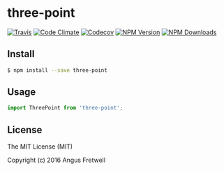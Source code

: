 # three-point

[![Travis](https://img.shields.io/travis/angusfretwell/three-point.svg)](https://travis-ci.org/angusfretwell/three-point)
[![Code Climate](https://img.shields.io/codeclimate/github/angusfretwell/three-point.svg)](https://codeclimate.com/github/angusfretwell/three-point)
[![Codecov](https://img.shields.io/codecov/c/github/angusfretwell/three-point.svg)](https://codecov.io/github/angusfretwell/three-point)
[![NPM Version](http://img.shields.io/npm/v/three-point.svg)](https://www.npmjs.org/package/three-point)
[![NPM Downloads](https://img.shields.io/npm/dm/three-point.svg)](https://www.npmjs.org/package/three-point)

## Install

```bash
$ npm install --save three-point
```

## Usage

```js
import ThreePoint from 'three-point';
```

## License

The MIT License (MIT)

Copyright (c) 2016 Angus Fretwell
